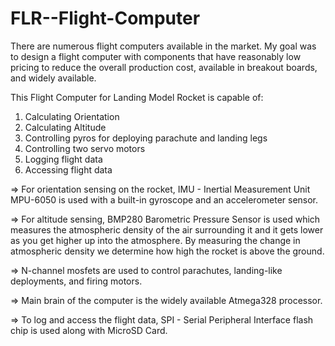 # FLR--Flight-Computer
There are numerous flight computers available in the market. My goal was to design a flight computer with components that have reasonably low pricing to reduce the overall production cost, available in breakout boards, and widely available.

This Flight Computer for Landing Model Rocket is capable of:
1. Calculating Orientation
2. Calculating Altitude
3. Controlling pyros for deploying parachute and landing legs
4. Controlling two servo motors
5. Logging flight data
6. Accessing flight data

=> For orientation sensing on the rocket, IMU - Inertial Measurement Unit MPU-6050 is used with a built-in gyroscope and an accelerometer sensor.

=> For altitude sensing, BMP280 Barometric Pressure Sensor is used which measures the atmospheric density of the air surrounding it and it gets lower as you get higher up into the atmosphere. By measuring the change in atmospheric density we determine how high the rocket is above the ground.

=> N-channel mosfets are used to control parachutes, landing-like deployments, and firing motors.

=> Main brain of the computer is the widely available Atmega328 processor.

=> To log and access the flight data, SPI - Serial Peripheral Interface flash chip is used along with MicroSD Card.

